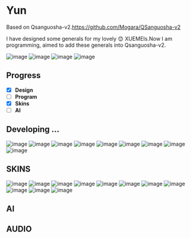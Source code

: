 # Yun
Based on Qsanguosha-v2.https://github.com/Mogara/QSanguosha-v2


I have designed some generals for my lovely :blush: XUEMEIs.Now I am programming, aimed to add these generals into Qsanguosha-v2.

![image](Qsanguosha-v2/image/heroskin/fullskin/generals/full/xiaosa_1.png)
![image](Qsanguosha-v2/image/heroskin/fullskin/generals/full/yangwenqi_1.png)
![image](Qsanguosha-v2/image/fullskin/generals/full/EXhuaibeibei.png)
![image](Qsanguosha-v2/image/fullskin/generals/full/hanjing.png)

## Progress
- [x] **Design**
- [ ] **Program**
- [x] **Skins**
- [ ] **AI**

## Developing ...
![image](Qsanguosha-v2/image/generals/card/huaibeibei.jpg) 
![image](Qsanguosha-v2/image/generals/card/hanjing.jpg)
![image](Qsanguosha-v2/image/generals/card/wangcan.jpg)
![image](card-progress/yangwenqi.jpg)
![image](Qsanguosha-v2/image/generals/card/xiaosa.jpg)
![image](card-progress/lishuyu.jpg)
![image](Qsanguosha-v2/image/generals/card/EXliyunpeng.jpg)
![image](Qsanguosha-v2/image/generals/card/EXhuaibeibei.jpg)
![image](Qsanguosha-v2/image/generals/card/EXhanjing.jpg)

## SKINS
![image](Qsanguosha-v2/image/heroskin/generals/card/huaibeibei_5.jpg)
![image](Qsanguosha-v2/image/heroskin/generals/card/hanjing_1.jpg)
![image](Qsanguosha-v2/image/heroskin/generals/card/hanjing_2.jpg)
![image](Qsanguosha-v2/image/heroskin/generals/card/yangwenqi_1.jpg)
![image](Qsanguosha-v2/image/heroskin/generals/card/xiaosa_1.jpg)
![image](Qsanguosha-v2/image/generals/card/EXliyunpeng_female.jpg)
![image](Qsanguosha-v2/image/heroskin/generals/card/wangcan_1.jpg)
![image](Qsanguosha-v2/image/heroskin/generals/card/huaibeibei_1.jpg)
![image](Qsanguosha-v2/image/heroskin/generals/card/huaibeibei_2.jpg)
![image](Qsanguosha-v2/image/heroskin/generals/card/huaibeibei_3.jpg)
![image](Qsanguosha-v2/image/heroskin/generals/card/huaibeibei_4.jpg)

## AI

## AUDIO